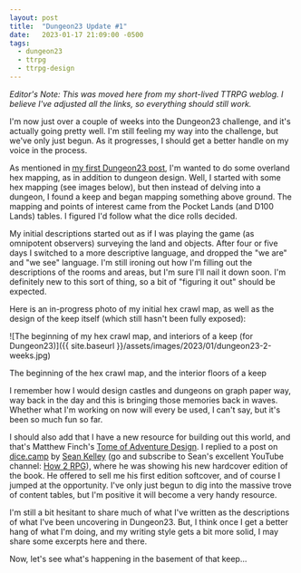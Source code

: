 ```yaml
---
layout: post
title:  "Dungeon23 Update #1"
date:   2023-01-17 21:09:00 -0500
tags:
  - dungeon23
  - ttrpg
  - ttrpg-design
---
```

_Editor's Note: This was moved here from my short-lived TTRPG weblog. I believe I've adjusted all the links, so everything should still work._

I'm now just over a couple of weeks into the Dungeon23 challenge, and it's actually going pretty well. I'm still feeling my way into the challenge, but we've only just begun. As it progresses, I should get a better handle on my voice in the process.

As mentioned in [my first Dungeon23 post](https://kindofblue.com/2023/01/01/dungeon23-introduction/), I'm wanted to do some overland hex mapping, as in addition to dungeon design. Well, I started with some hex mapping (see images below), but then instead of delving into a dungeon, I found a keep and began mapping something above ground. The mapping and points of interest came from the Pocket Lands (and D100 Lands) tables. I figured I'd follow what the dice rolls decided.

<!--more-->

My initial descriptions started out as if I was playing the game (as omnipotent observers) surveying the land and objects. After four or five days I switched to a more descriptive language, and dropped the "we are" and "we see" language. I'm still ironing out how I'm filling out the descriptions of the rooms and areas, but I'm sure I'll nail it down soon. I'm definitely new to this sort of thing, so a bit of "figuring it out" should be expected.

Here is an in-progress photo of my initial hex crawl map, as well as the design of the keep itself (which still hasn't been fully exposed):

![The beginning of my hex crawl map, and interiors of a keep (for Dungeon23)]({{ site.baseurl }}/assets/images/2023/01/dungeon23-2-weeks.jpg)

The beginning of the hex crawl map, and the interior floors of a keep

I remember how I would design castles and dungeons on graph paper way, way back in the day and this is bringing those memories back in waves. Whether what I'm working on now will every be used, I can't say, but it's been so much fun so far.

I should also add that I have a new resource for building out this world, and that's Matthew Finch's [Tome of Adventure Design](https://www.drivethrurpg.com/product/396154/Tome-of-Adventure-Design-Revised). I replied to a post on [dice.camp](https://dice.camp/) by [Sean Kelley](https://dice.camp/@seanpkelley) (go and subscribe to Sean's excellent YouTube channel: [How 2 RPG](https://www.youtube.com/c/How2RPG)), where he was showing his new hardcover edition of the book. He offered to sell me his first edition softcover, and of course I jumped at the opportunity. I've only just begun to dig into the massive trove of content tables, but I'm positive it will become a very handy resource.

I'm still a bit hesitant to share much of what I've written as the descriptions of what I've been uncovering in Dungeon23. But, I think once I get a better hang of what I'm doing, and my writing style gets a bit more solid, I may share some excerpts here and there.

Now, let's see what's happening in the basement of that keep...

